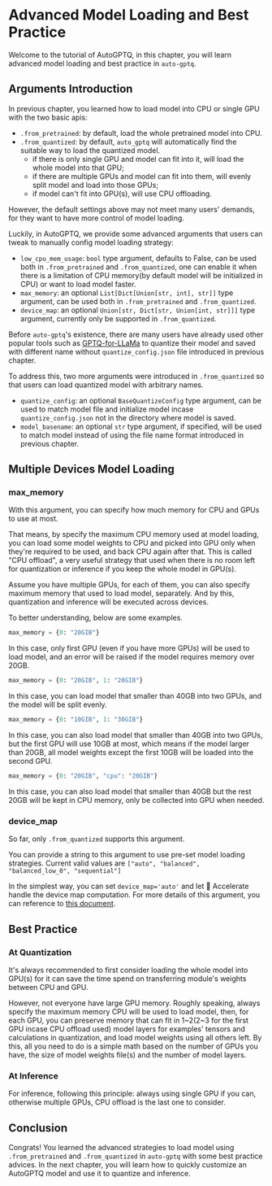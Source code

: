 # Advanced Model Loading and Best Practice
Welcome to the tutorial of AutoGPTQ, in this chapter, you will learn advanced model loading and best practice in `auto-gptq`.

## Arguments Introduction
In previous chapter, you learned how to load model into CPU or single GPU with the two basic apis:
- `.from_pretrained`: by default, load the whole pretrained model into CPU.
- `.from_quantized`: by default, `auto_gptq` will automatically find the suitable way to load the quantized model.
  - if there is only single GPU and model can fit into it, will load the whole model into that GPU;
  - if there are multiple GPUs and model can fit into them, will evenly split model and load into those GPUs;
  - if model can't fit into GPU(s), will use CPU offloading.

However, the default settings above may not meet many users' demands, for they want to have more control of model loading.

Luckily, in AutoGPTQ, we provide some advanced arguments that users can tweak to manually config model loading strategy:
- `low_cpu_mem_usage`: `bool` type argument, defaults to False, can be used both in `.from_pretrained` and `.from_quantized`, one can enable it when there is a limitation of CPU memory(by default model will be initialized in CPU) or want to load model faster.
- `max_memory`: an optional `List[Dict[Union[str, int], str]]` type argument, can be used both in `.from_pretrained` and `.from_quantized`.
- `device_map`: an optional `Union[str, Dict[str, Union[int, str]]]` type argument, currently only be supported in `.from_quantized`.

Before `auto-gptq`'s existence, there are many users have already used other popular tools such as [GPTQ-for-LLaMa](https://github.com/qwopqwop200/GPTQ-for-LLaMa) to quantize their model and saved with different name without `quantize_config.json` file introduced in previous chapter.

To address this, two more arguments were introduced in `.from_quantized` so that users can load quantized model with arbitrary names.
- `quantize_config`: an optional `BaseQuantizeConfig` type argument, can be used to match model file and initialize model incase `quantize_config.json` not in the directory where model is saved.
- `model_basename`: an optional `str` type argument, if specified, will be used to match model instead of using the file name format introduced in previous chapter.

## Multiple Devices Model Loading

### max_memory
With this argument, you can specify how much memory for CPU and GPUs to use at most.

That means, by specify the maximum CPU memory used at model loading, you can load some model weights to CPU and picked into GPU only when they're required to be used, and back CPU again after that. This is called "CPU offload", a very useful strategy that used when there is no room left for quantization or inference if you keep the whole model in GPU(s).

Assume you have multiple GPUs, for each of them, you can also specify maximum memory that used to load model, separately. And by this, quantization and inference will be executed across devices.

To better understanding, below are some examples.

```python
max_memory = {0: "20GIB"}
```
In this case, only first GPU (even if you have more GPUs) will be used to load model, and an error will be raised if the model requires memory over 20GB.

```python
max_memory = {0: "20GIB", 1: "20GIB"}
```
In this case, you can load model that smaller than 40GB into two GPUs, and the model will be split evenly.

```python
max_memory = {0: "10GIB", 1: "30GIB"}
```
In this case, you can also load model that smaller than 40GB into two GPUs, but the first GPU will use 10GB at most, which means if the model larger than 20GB, all model weights except the first 10GB will be loaded into the second GPU.

```python
max_memory = {0: "20GIB", "cpu": "20GIB"}
```
In this case, you can also load model that smaller than 40GB but the rest 20GB will be kept in CPU memory, only be collected into GPU when needed.

### device_map
So far, only `.from_quantized` supports this argument.

You can provide a string to this argument to use pre-set model loading strategies. Current valid values are `["auto", "balanced", "balanced_low_0", "sequential"]`

In the simplest way, you can set `device_map='auto'` and let 🤗 Accelerate handle the device map computation. For more details of this argument, you can reference to [this document](https://huggingface.co/docs/accelerate/main/en/usage_guides/big_modeling#designing-a-device-map).

## Best Practice

### At Quantization
It's always recommended to first consider loading the whole model into GPU(s) for it can save the time spend on transferring module's weights between CPU and GPU.

However, not everyone have large GPU memory. Roughly speaking, always specify the maximum memory CPU will be used to load model, then, for each GPU, you can preserve memory that can fit in 1\~2(2\~3 for the first GPU incase CPU offload used) model layers for examples' tensors and calculations in quantization, and load model weights using all others left. By this, all you need to do is a simple math based on the number of GPUs you have, the size of model weights file(s) and the number of model layers.

### At Inference
For inference, following this principle: always using single GPU if you can, otherwise multiple GPUs, CPU offload is the last one to consider.

## Conclusion
Congrats! You learned the advanced strategies to load model using `.from_pretrained` and `.from_quantized` in `auto-gptq` with some best practice advices. In the next chapter, you will learn how to quickly customize an AutoGPTQ model and use it to quantize and inference.
